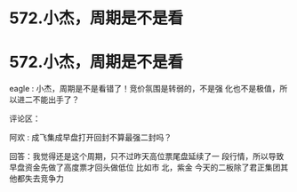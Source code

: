 # 572.小杰，周期是不是看

# 572.小杰，周期是不是看

eagle : 小杰，周期是不是看错了！竞价氛围是转弱的，不是强 化也不是极值，所以进二不能出手了？

评论区：

阿欢 : 成飞集成早盘打开回封不算最强二封吗？

回答：我觉得还是这个周期，只不过昨天高位票尾盘延续了一 段行情，所以导致早盘资金先做了高度票才回头做低位 比如市 北，紫金 今天的二板除了君正集团其他都失去竞争力